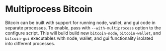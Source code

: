 # Multiprocess Bitcoin

Bitcoin can be built with support for running node, wallet, and gui code in separate processes. To enable, pass with `--with-multiprocess` option to the configure script. This will build build new `bitcoin-node`, `bitcoin-wallet`, and `bitcoin-gui` executables with node, wallet, and gui functionality isolated into different processes.

